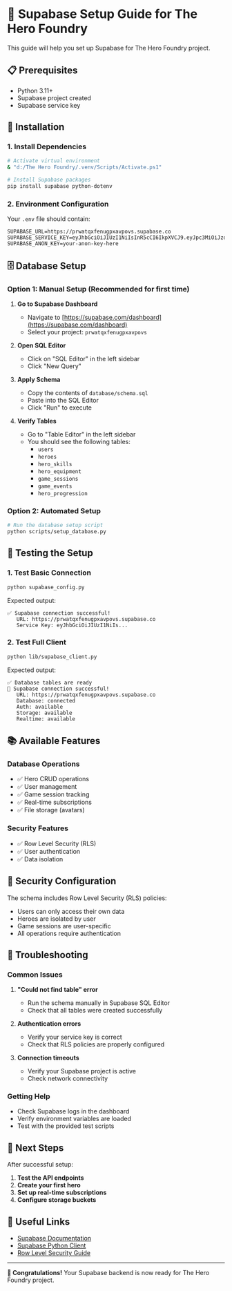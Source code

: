 # 🚀 Supabase Setup Guide for The Hero Foundry

This guide will help you set up Supabase for The Hero Foundry project.

## 📋 Prerequisites

- Python 3.11+
- Supabase project created
- Supabase service key

## 🔧 Installation

### 1. Install Dependencies

```bash
# Activate virtual environment
& "d:/The Hero Foundry/.venv/Scripts/Activate.ps1"

# Install Supabase packages
pip install supabase python-dotenv
```

### 2. Environment Configuration

Your `.env` file should contain:

```env
SUPABASE_URL=https://prwatqxfenugpxavpovs.supabase.co
SUPABASE_SERVICE_KEY=eyJhbGciOiJIUzI1NiIsInR5cCI6IkpXVCJ9.eyJpc3MiOiJzdXBhYmFzZSIsInJlZiI6InByd2F0cXhmZW51Z3B4YXZwb3ZzIiwicm9sZSI6InNlcnZpY2Vfcm9sZSIsImlhdCI6MTc1NTU4MTg5MSwiZXhwIjoyMDcxMTU3ODkxfQ.ME9O5j8xDCwyMzTjAC5IFlmFg5ed8RlFZWZK7kZKW1U
SUPABASE_ANON_KEY=your-anon-key-here
```

## 🗄️ Database Setup

### Option 1: Manual Setup (Recommended for first time)

1. **Go to Supabase Dashboard**
   - Navigate to [https://supabase.com/dashboard](https://supabase.com/dashboard)
   - Select your project: `prwatqxfenugpxavpovs`

2. **Open SQL Editor**
   - Click on "SQL Editor" in the left sidebar
   - Click "New Query"

3. **Apply Schema**
   - Copy the contents of `database/schema.sql`
   - Paste into the SQL Editor
   - Click "Run" to execute

4. **Verify Tables**
   - Go to "Table Editor" in the left sidebar
   - You should see the following tables:
     - `users`
     - `heroes`
     - `hero_skills`
     - `hero_equipment`
     - `game_sessions`
     - `game_events`
     - `hero_progression`

### Option 2: Automated Setup

```bash
# Run the database setup script
python scripts/setup_database.py
```

## 🧪 Testing the Setup

### 1. Test Basic Connection

```bash
python supabase_config.py
```

Expected output:
```
✅ Supabase connection successful!
   URL: https://prwatqxfenugpxavpovs.supabase.co
   Service Key: eyJhbGciOiJIUzI1NiIs...
```

### 2. Test Full Client

```bash
python lib/supabase_client.py
```

Expected output:
```
✅ Database tables are ready
🎉 Supabase connection successful!
   URL: https://prwatqxfenugpxavpovs.supabase.co
   Database: connected
   Auth: available
   Storage: available
   Realtime: available
```

## 📚 Available Features

### Database Operations
- ✅ Hero CRUD operations
- ✅ User management
- ✅ Game session tracking
- ✅ Real-time subscriptions
- ✅ File storage (avatars)

### Security Features
- ✅ Row Level Security (RLS)
- ✅ User authentication
- ✅ Data isolation

## 🔐 Security Configuration

The schema includes Row Level Security (RLS) policies:

- Users can only access their own data
- Heroes are isolated by user
- Game sessions are user-specific
- All operations require authentication

## 🚨 Troubleshooting

### Common Issues

1. **"Could not find table" error**
   - Run the schema manually in Supabase SQL Editor
   - Check that all tables were created successfully

2. **Authentication errors**
   - Verify your service key is correct
   - Check that RLS policies are properly configured

3. **Connection timeouts**
   - Verify your Supabase project is active
   - Check network connectivity

### Getting Help

- Check Supabase logs in the dashboard
- Verify environment variables are loaded
- Test with the provided test scripts

## 📖 Next Steps

After successful setup:

1. **Test the API endpoints**
2. **Create your first hero**
3. **Set up real-time subscriptions**
4. **Configure storage buckets**

## 🔗 Useful Links

- [Supabase Documentation](https://supabase.com/docs)
- [Supabase Python Client](https://supabase.com/docs/reference/python/introduction)
- [Row Level Security Guide](https://supabase.com/docs/guides/auth/row-level-security)

---

**🎉 Congratulations!** Your Supabase backend is now ready for The Hero Foundry project.


